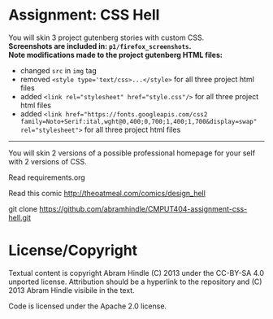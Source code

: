 Assignment: CSS Hell
====================

You will skin 3 project gutenberg stories with custom CSS.
<br>**Screenshots are included in: `p1/firefox_screenshots`.**
<br>**Note modifications made to the project gutenberg HTML files:**
* changed `src` in `img` tag
* removed `<style type='text/css>...</style>` for all three project html files
* added `<link rel="stylesheet" href="style.css"/>`  for all three project html files
* added `<link href="https://fonts.googleapis.com/css2 family=Noto+Serif:ital,wght@0,400;0,700;1,400;1,700&display=swap" rel="stylesheet">` for all three project html files 
------------
You will skin 2 versions of a possible professional homepage for your
self with 2 versions of CSS.

Read requirements.org

Read this comic http://theoatmeal.com/comics/design_hell

git clone https://github.com/abramhindle/CMPUT404-assignment-css-hell.git

License/Copyright
=================

Textual content is copyright Abram Hindle (C) 2013 under the CC-BY-SA
4.0 unported license. Attribution should be a hyperlink to the
repository and (C) 2013 Abram Hindle visibile in the text.

Code is licensed under the Apache 2.0 license.


